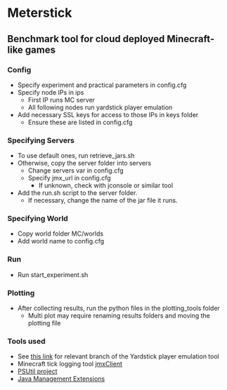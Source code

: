 # Meterstick
## Benchmark tool for cloud deployed Minecraft-like games

### Config

- Specify experiment and practical parameters in config.cfg 
- Specify node IPs in ips
    - First IP runs MC server
    - All following nodes run yardstick player emulation
- Add necessary SSL keys for access to those IPs in keys folder
    - Ensure these are listed in config.cfg

### Specifying Servers
- To use default ones, run retrieve_jars.sh 
- Otherwise, copy the server folder into servers
    - Change servers var in config.cfg
    - Specify jmx_url in config.cfg
        - If unknown, check with jconsole or similar tool
- Add the run.sh script to the server folder.
    - If necessary, change the name of the jar file it runs.

### Specifying World
- Copy world folder MC/worlds
- Add world name to config.cfg

### Run
- Run start_experiment.sh

### Plotting
- After collecting results, run the python files in the plotting_tools folder
    - Multi plot may require renaming results folders and moving the plotting file

### Tools used
- See [this link](https://github.com/atlarge-research/yardstick/commit/066a2b258a6c6f9c333a386751154d05c763b6d4) for relevant branch of the Yardstick player emulation tool 
- Minecraft tick logging tool [jmxClient](https://github.com/JerritEic/jmxClient)
- [PSUtil project](https://pypi.org/project/psutil/)
- [Java Management Extensions](https://docs.oracle.com/javase/tutorial/jmx/overview/javavm.html) 



